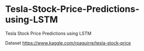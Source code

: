 # Tesla-Stock-Price-Predictions-using-LSTM
Tesla Stock Price Predictions using LSTM

Dataset https://www.kaggle.com/rpaguirre/tesla-stock-price
